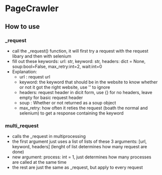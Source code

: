 # PageCrawler

## How to use
### _request

- call the _request() function, it will first try a request with the request libary and then with selenium
- fill out these keywords: url: str, keyword: str, headers: dict = None, soup:bool=False, max_retry:int=2, wait:int=0
- Explanation:
	- url : request url
	- keyword: the keyword that should be in the website to know whether or not it got the right website, use '' to ignore
	- headers: request header in dicit form, use {} for no headers, leave empty for basic request header
	- soup : Whether or not returned as a soup object
	- max_retry: how often it reties the request (boath the normal and selenium) to get a response containing the keyword

### multi_request
- calls the _request in multiprocessing
- the first argument just uses a list of lists of these 3 arguments: [url, keyword, headers] (lenght of list determines how many request are done)
- new argument: process: int = 1, just determines how many processes are called at the same time
- the rest are just the same as _request, but apply to every request
